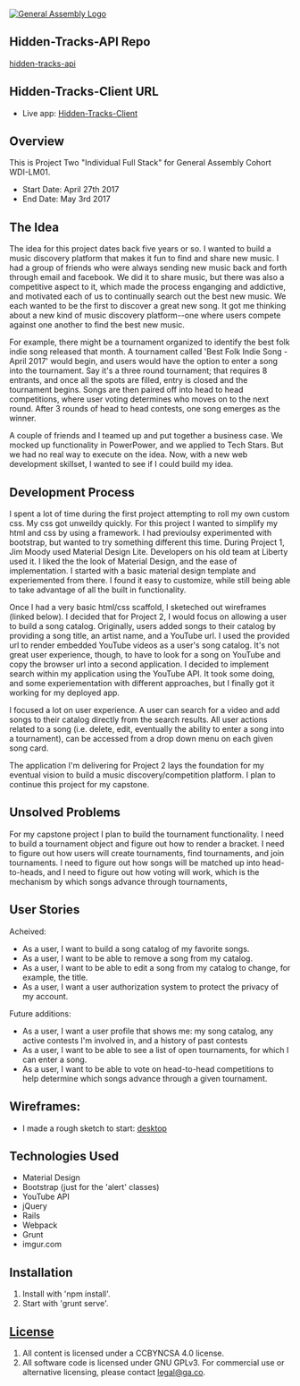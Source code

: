 [![General Assembly Logo](https://camo.githubusercontent.com/1a91b05b8f4d44b5bbfb83abac2b0996d8e26c92/687474703a2f2f692e696d6775722e636f6d2f6b6538555354712e706e67)](https://generalassemb.ly/education/web-development-immersive)

## Hidden-Tracks-API Repo
[hidden-tracks-api](https://github.com/jkjellan/hidden-tracks-api)

## Hidden-Tracks-Client URL

- Live app: [Hidden-Tracks-Client](https://jkjellan.github.io/hidden-tracks-client/)

## Overview
This is Project Two "Individual Full Stack" for General Assembly Cohort WDI-LM01.

- Start Date: April 27th 2017
- End Date:  May 3rd 2017

## The Idea
The idea for this project dates back five years or so. I wanted to build a music discovery platform that makes it fun to find and share new music. I had a group of friends who were always sending new music back and forth through email and facebook. We did it to share music, but there was also a competitive aspect to it, which made the process enganging and addictive, and motivated each of us to continually search out the best new music. We each wanted to be the first to discover a great new song. It got me thinking about a new kind of music discovery platform--one where users compete against one another to find the best new music.

For example, there might be a tournament organized to identify the best folk indie song released that month. A tournament called 'Best Folk Indie Song - April 2017' would begin, and users would have the option to enter a song into the tournament. Say it's a three round tournament; that requires 8 entrants, and once all the spots are filled, entry is closed and the tournament begins. Songs are then paired off into head to head competitions, where user voting determines who moves on to the next round.  After 3 rounds of head to head contests, one song emerges as the winner.

A couple of friends and I teamed up and put together a business case. We mocked up functionality in PowerPower, and we applied to Tech Stars.  But we had no real way to execute on the idea. Now, with a new web development skillset, I wanted to see if I could build my idea.

## Development Process
I spent a lot of time during the first project attempting to roll my own custom css. My css got unweildy quickly. For this project I wanted to simplify my html and css by using a framework. I had previoulsy experimented with bootstrap, but wanted to try something different this time. During Project 1, Jim Moody used Material Design Lite. Developers on his old team at Liberty used it. I liked the the look of Material Design, and the ease of implementation. I started with a basic material design template and experiemented from there. I found it easy to customize, while still being able to take advantage of all the built in functionality.

Once I had a very basic html/css scaffold, I sketeched out wireframes (linked below). I decided that for Project 2, I would focus on allowing a user to build a song catalog.  Originally, users added songs to their catalog by providing a song title, an artist name, and a YouTube url. I used the provided url to render embedded YouTube videos as a user's song catalog. It's not great user experience, though, to have to look for a song on YouTube and copy the browser url into a second application. I decided to implement search within my application using the YouTube API. It took some doing, and some experiementation with different approaches, but I finally got it working for my deployed app.

I focused a lot on user experience. A user can search for a video and add songs to their catalog directly from the search results. All user actions related to a song (i.e. delete, edit, eventually the ability to enter a song into a tournament), can be accessed from a drop down menu on each given song card.

The application I'm delivering for Project 2 lays the foundation for my eventual vision to build a music discovery/competition platform. I plan to continue this project for my capstone.


## Unsolved Problems
For my capstone project I plan to build the tournament functionality. I need to build a tournament object and figure out how to render a bracket. I need to figure out how users will create tournaments, find tournaments, and join tournaments. I need to figure out how songs will be matched up into head-to-heads, and I need to figure out how voting will work, which is the mechanism by which songs advance through tournaments,

## User Stories
Acheived:
- As a user, I want to build a song catalog of my favorite songs.
- As a user, I want to be able to remove a song from my catalog.
- As a user, I want to be able to edit a song from my catalog to change, for example, the title.
- As a user, I want a user authorization system to protect the privacy of my account.

Future additions:
- As a user, I want a user profile that shows me: my song catalog, any active contests I'm involved in, and a history of past contests
- As a user, I want to be able to see a list of open tournaments, for which I can enter a song.
- As a user, I want to be able to vote on head-to-head competitions to help determine which songs advance through a given tournament.

## Wireframes:
- I made a rough sketch to start:  [desktop](http://i.imgur.com/DSaoAOK.jpg)


## Technologies Used
- Material Design
- Bootstrap (just for the 'alert' classes)
- YouTube API
- jQuery
- Rails
- Webpack
- Grunt
- imgur.com


## Installation

1. Install with 'npm install'.
2. Start with 'grunt serve'.

## [License](LICENSE)

1.  All content is licensed under a CC­BY­NC­SA 4.0 license.
1.  All software code is licensed under GNU GPLv3. For commercial use or
    alternative licensing, please contact legal@ga.co.
